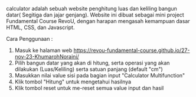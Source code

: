 calculator adalah sebuah website penghitung luas dan keliling bangun datar( Segitiga dan jajar genjang). Website ini dibuat sebagai mini project
Fundamental Course RevoU, dengan harapan mengasah kemampuan dasar HTML, CSS, dan Javascript.

Cara Penggunaan : 
1. Masuk ke halaman web https://revou-fundamental-course.github.io/27-nov-23-KhumarohNoraini/
2. Pilih bangun datar yang akan di hitung, serta operasi yang akan dilakukan (Luas/Keliling) serta satuan panjang (default "cm")
3. Masukkan nilai value sisi pada bagian input "Calculator Multifunction"
4. Klik tombol "Hitung" untuk mengetahui hasilnya
5. Klik tombol reset untuk me-reset semua value input dan hasil
